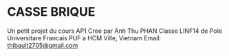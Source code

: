 CASSE BRIQUE
===========
Un petit projet du cours AP1
Cree par Anh Thu PHAN
Classe LINF14 de Pole Universitare Francais PUF a HCM Ville, Vietnam
Email: thibault2705@gmail.com
